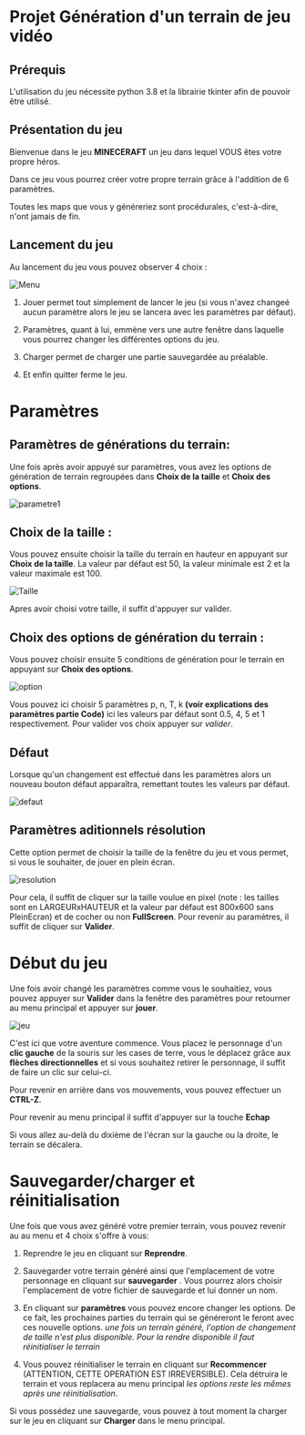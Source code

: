 # Projet Génération d'un terrain de jeu vidéo

## Prérequis

L'utilisation du jeu nécessite python 3.8 et la librairie tkinter afin de pouvoir être utilisé.

## Présentation du jeu
Bienvenue dans le jeu **MINECERAFT** un jeu dans lequel VOUS êtes votre propre héros.

Dans ce jeu vous pourrez créer votre propre terrain grâce à l'addition de 6 paramètres.

Toutes les maps que vous y généreriez sont procédurales, c'est-à-dire, n'ont jamais de fin.

## Lancement du jeu


Au lancement du jeu vous pouvez observer 4 choix :

![Menu](menu.png)

1) Jouer permet tout simplement de lancer le jeu (si vous n'avez changeé aucun paramètre alors le jeu se lancera avec les paramètres par défaut).

2) Paramètres, quant à lui, emmène vers une autre fenêtre dans laquelle vous pourrez changer les différentes options du jeu.

3) Charger permet de charger une partie sauvegardée au préalable.

4) Et enfin quitter ferme le jeu.

# Paramètres

## Paramètres de générations du terrain:
Une fois après avoir appuyé sur paramètres, vous avez les options de génération de terrain regroupées dans **Choix de la taille** et **Choix des options**.

![parametre1](parametre.png)

## Choix de la taille :

Vous pouvez ensuite choisir la taille du terrain en hauteur en appuyant sur **Choix de la taille**. La valeur par défaut est 50, la valeur minimale est 2 et la valeur maximale est 100.

![Taille](taille.png)

Apres avoir choisi votre taille, il suffit d'appuyer sur valider.

## Choix des options de génération du terrain :

Vous pouvez choisir ensuite 5 conditions de génération pour le terrain en appuyant sur **Choix des options**.

![option](option.png)

Vous pouvez ici choisir 5 paramètres p, n, T, k **(voir explications des paramètres partie Code)** ici les valeurs par défaut sont  0.5, 4, 5 et 1 respectivement. Pour valider vos choix appuyer sur *valider*.

## Défaut

Lorsque qu'un changement est effectué dans les paramètres alors un nouveau bouton défaut apparaîtra, remettant toutes les valeurs par défaut.

![defaut](default.png)

## Paramètres aditionnels résolution

Cette option permet de choisir la taille de la fenêtre du jeu et vous permet, si vous le souhaiter, de jouer en plein écran.

![resolution](résolution.png)

Pour cela, il suffit de cliquer sur la taille voulue en pixel (note : les tailles sont en LARGEURxHAUTEUR et la valeur par défaut est 800x600 sans PleinEcran) et de cocher ou non **FullScreen**. Pour revenir au paramètres, il suffit de cliquer sur **Valider**.

# Début du jeu

Une fois avoir changé les paramètres comme vous le souhaitiez, vous pouvez appuyer sur **Valider** dans la fenêtre des paramètres pour retourner au menu principal et appuyer sur **jouer**.

![jeu](jeu.png)

C'est ici que votre aventure commence. Vous placez le personnage d'un **clic gauche** de la souris sur les cases de terre, vous le déplacez grâce aux **flèches directionnelles** et si vous souhaitez retirer le personnage, il suffit de faire un clic sur celui-ci.

Pour revenir en arrière dans vos mouvements, vous pouvez effectuer un **CTRL-Z**.

Pour revenir au menu principal il suffit d'appuyer sur la touche **Echap**

Si vous allez au-delà du dixième de l'écran sur la gauche ou la droite, le terrain se décalera.

# Sauvegarder/charger et réinitialisation

Une fois que vous avez généré votre premier terrain, vous pouvez revenir au au menu et 4 choix s'offre à vous:

1) Reprendre le jeu en cliquant sur **Reprendre**.

2) Sauvegarder votre terrain généré ainsi que l'emplacement de votre personnage en cliquant sur **sauvegarder** . Vous pourrez alors choisir l'emplacement de votre fichier de sauvegarde et lui donner un nom.

3) En cliquant sur **paramètres** vous pouvez encore changer les options. De ce fait, les prochaines parties du terrain qui se généreront le feront avec ces nouvelle options. *une fois un terrain généré, l'option de changement de taille n'est plus disponible. Pour la rendre disponible il faut réinitialiser le terrain*

4) Vous pouvez réinitialiser le terrain en cliquant sur **Recommencer** (ATTENTION, CETTE OPERATION EST IRREVERSIBLE). Cela détruira le terrain et vous replacera au menu principal *les options reste les mêmes après une réinitialisation*.

Si vous possédez une sauvegarde, vous pouvez à tout moment la charger sur le jeu en cliquant sur **Charger** dans le menu principal.
